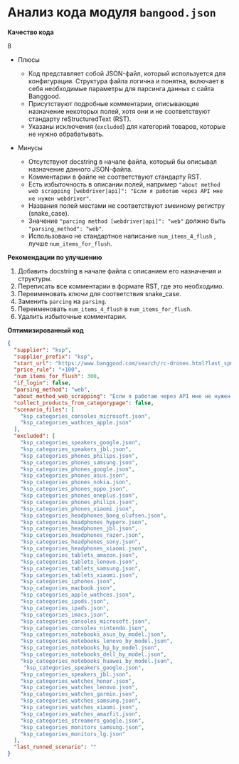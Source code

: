# Анализ кода модуля `bangood.json`

**Качество кода**

8
-  Плюсы
    - Код представляет собой JSON-файл, который используется для конфигурации. Структура файла логична и понятна, включает в себя необходимые параметры для парсинга данных с сайта Banggood. 
    - Присутствуют подробные комментарии, описывающие назначение некоторых полей, хотя они и не соответствуют стандарту reStructuredText (RST).
    - Указаны исключения (`excluded`) для категорий товаров, которые не нужно обрабатывать.

-  Минусы
    - Отсутствуют docstring в начале файла, который бы описывал назначение данного JSON-файла.
    - Комментарии в файле не соответствуют стандарту RST.
    - Есть избыточность в описании полей, например `"about method web scrapping [webdriver|api]": "Если я работаю через API мне не нужен webdriver"`.
    - Названия полей местами не соответствуют змеиному регистру (snake_case).
    - Значение `"parcing method [webdriver|api]": "web"`  должно быть `"parsing_method": "web"`.
    - Использовано не стандартное написание `num_items_4_flush` , лучше `num_items_for_flush`.
    
**Рекомендации по улучшению**
1. Добавить docstring в начале файла с описанием его назначения и структуры.
2. Переписать все комментарии в формате RST, где это необходимо.
3. Переименовать ключи для соответствия snake_case.
4. Заменить `parcing` на `parsing`.
5.  Переименовать `num_items_4_flush` в `num_items_for_flush`.
6.  Удалить избыточные комментарии.

**Оптимизированный код**
```json
{
  "supplier": "ksp",
  "supplier_prefix": "ksp",
  "start_url": "https://www.banggood.com/search/rc-drones.html?last_spm=1a981.SearchResultPage.0001393399.00012138459.bc2a93ecdf3644b08e434b1e6b3f5d05",
  "price_rule": "+100",
  "num_items_for_flush": 300,
  "if_login": false,
  "parsing_method": "web",
  "about_method_web_scrapping": "Если я работаю через API мне не нужен webdriver",
  "collect_products_from_categorypage": false,
  "scenario_files": [
    "ksp_categories_consoles_microsoft.json",
    "ksp_categories_wathces_apple.json"
  ],
  "excluded": [
    "ksp_categories_speakers_google.json",
    "ksp_categories_speakers_jbl.json",
    "ksp_categories_phones_philips.json",
    "ksp_categories_phones_samsung.json",
    "ksp_categories_phones_google.json",
    "ksp_categories_phones_asus.json",
    "ksp_categories_phones_nokia.json",
    "ksp_categories_phones_oppo.json",
    "ksp_categories_phones_oneplus.json",
    "ksp_categories_phones_philips.json",
    "ksp_categories_phones_xiaomi.json",
    "ksp_categories_headphones_bang_olufsen.json",
    "ksp_categories_headphones_hyperx.json",
    "ksp_categories_headphones_jbl.json",
    "ksp_categories_headphones_razer.json",
    "ksp_categories_headphones_sony.json",
    "ksp_categories_headphones_xiaomi.json",
    "ksp_categories_tablets_amazon.json",
    "ksp_categories_tablets_lenovo.json",
    "ksp_categories_tablets_samsung.json",
    "ksp_categories_tablets_xiaomi.json",
    "ksp_categories_iphones.json",
    "ksp_categories_macbook.json",
    "ksp_categories_apple_wathces.json",
    "ksp_categories_ipods.json",
    "ksp_categories_ipads.json",
    "ksp_categories_imacs.json",
    "ksp_categories_consoles_microsoft.json",
    "ksp_categories_consoles_nintendo.json",
    "ksp_categories_notebooks_asus_by_model.json",
    "ksp_categories_notebooks_lenovo_by_model.json",
    "ksp_categories_notebooks_hp_by_model.json",
    "ksp_categories_notebooks_dell_by_model.json",
    "ksp_categories_notebooks_huawei_by_model.json",
     "ksp_categories_speakers_google.json",
    "ksp_categories_speakers_jbl.json",
    "ksp_categories_watches_honor.json",
    "ksp_categories_watches_lenovo.json",
    "ksp_categories_watches_garmin.json",
    "ksp_categories_watches_samsung.json",
    "ksp_categories_watches_xiaomi.json",
    "ksp_categories_watches_amazfit.json",
    "ksp_categories_streamers_google.json",
    "ksp_categories_monitors_samsung.json",
    "ksp_categories_monitors_lg.json"
  ],
  "last_runned_scenario": ""
}
```